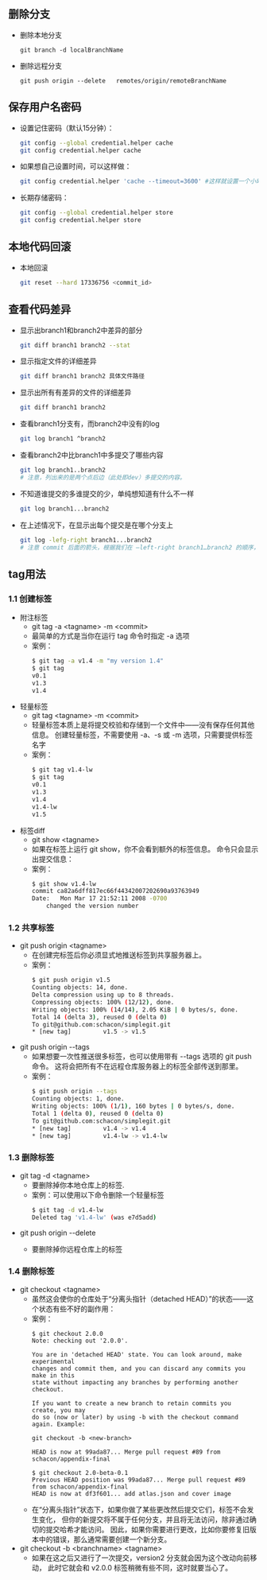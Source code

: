 ## 删除分支
- 删除本地分支
    ```shell 
    git branch -d localBranchName
    ```
- 删除远程分支
    ```shell
    git push origin --delete   remotes/origin/remoteBranchName
    ```
## 保存用户名密码
- 设置记住密码（默认15分钟）：
    ```bash
    git config --global credential.helper cache
    git config credential.helper cache
    ```
- 如果想自己设置时间，可以这样做：
    ```bash
    git config credential.helper 'cache --timeout=3600' #这样就设置一个小时之后失效
    ```
- 长期存储密码：
    ```bash 
    git config --global credential.helper store
    git config credential.helper store
    ```
##  本地代码回滚
- 本地回滚
    ```bash
    git reset --hard 17336756 <commit_id>
    ```
## 查看代码差异
- 显示出branch1和branch2中差异的部分
    ```bash 
    git diff branch1 branch2 --stat
    ```
- 显示指定文件的详细差异
    ```bash
    git diff branch1 branch2 具体文件路径
    ```
-  显示出所有有差异的文件的详细差异
    ```bash 
    git diff branch1 branch2
    ```
- 查看branch1分支有，而branch2中没有的log
    ```bash
    git log branch1 ^branch2
    ```
- 查看branch2中比branch1中多提交了哪些内容
    ```bash
    git log branch1..branch2
    # 注意，列出来的是两个点后边（此处即dev）多提交的内容。
    ```
- 不知道谁提交的多谁提交的少，单纯想知道有什么不一样
    ```bash
    git log branch1...branch2
    ```
- 在上述情况下，在显示出每个提交是在哪个分支上
    ```bash
    git log -lefg-right branch1...branch2
    # 注意 commit 后面的箭头，根据我们在 –left-right branch1…branch2 的顺序，左箭头 < 表示是 branch1 的，右箭头 > 表示是branch2的。
    ```
## tag用法
### 1.1 创建标签
- 附注标签
    -  git tag -a \<tagname\> -m \<commit\> 
    - 最简单的方式是当你在运行 tag 命令时指定 -a 选项
    -  案例：
        ```bash
        $ git tag -a v1.4 -m "my version 1.4"
        $ git tag
        v0.1
        v1.3
        v1.4
        ```
- 轻量标签
    -  git tag \<tagname\> -m \<commit\> 
    -  轻量标签本质上是将提交校验和存储到一个文件中——没有保存任何其他信息。 创建轻量标签，不需要使用 -a、-s 或 -m 选项，只需要提供标签名字
    - 案例：
        ```bash
        $ git tag v1.4-lw
        $ git tag
        v0.1
        v1.3
        v1.4
        v1.4-lw
        v1.5
        ```
-   标签diff
    - git show \<tagname\>
    -  如果在标签上运行 git show，你不会看到额外的标签信息。 命令只会显示出提交信息：
    - 案例：
        ```bash
        $ git show v1.4-lw
        commit ca82a6dff817ec66f44342007202690a93763949
        Date:   Mon Mar 17 21:52:11 2008 -0700
            changed the version number
        ```
### 1.2 共享标签
- git push origin \<tagname\>
    - 在创建完标签后你必须显式地推送标签到共享服务器上。
    - 案例：
        ```bash
        $ git push origin v1.5
        Counting objects: 14, done.
        Delta compression using up to 8 threads.
        Compressing objects: 100% (12/12), done.
        Writing objects: 100% (14/14), 2.05 KiB | 0 bytes/s, done.
        Total 14 (delta 3), reused 0 (delta 0)
        To git@github.com:schacon/simplegit.git
        * [new tag]         v1.5 -> v1.5
        ```
-  git push origin --tags
    -   如果想要一次性推送很多标签，也可以使用带有 --tags 选项的 git push 命令。 这将会把所有不在远程仓库服务器上的标签全部传送到那里。
    - 案例：
        ```bash
        $ git push origin --tags
        Counting objects: 1, done.
        Writing objects: 100% (1/1), 160 bytes | 0 bytes/s, done.
        Total 1 (delta 0), reused 0 (delta 0)
        To git@github.com:schacon/simplegit.git
        * [new tag]         v1.4 -> v1.4
        * [new tag]         v1.4-lw -> v1.4-lw
        ```
### 1.3 删除标签
- git tag -d \<tagname\>
    - 要删除掉你本地仓库上的标签.
    - 案例：可以使用以下命令删除一个轻量标签
        ```bash
        $ git tag -d v1.4-lw
        Deleted tag 'v1.4-lw' (was e7d5add)
        ```
- git push origin --delete <tagname>
    -  要删除掉你远程仓库上的标签

### 1.4 删除标签
- git checkout \<tagname\>
    - 虽然这会使你的仓库处于“分离头指针（detached HEAD）”的状态——这个状态有些不好的副作用：
    - 案例：
        ```
        $ git checkout 2.0.0
        Note: checking out '2.0.0'.

        You are in 'detached HEAD' state. You can look around, make experimental
        changes and commit them, and you can discard any commits you make in this
        state without impacting any branches by performing another checkout.

        If you want to create a new branch to retain commits you create, you may
        do so (now or later) by using -b with the checkout command again. Example:

        git checkout -b <new-branch>

        HEAD is now at 99ada87... Merge pull request #89 from schacon/appendix-final

        $ git checkout 2.0-beta-0.1
        Previous HEAD position was 99ada87... Merge pull request #89 from schacon/appendix-final
        HEAD is now at df3f601... add atlas.json and cover image
        ```
    - 在“分离头指针”状态下，如果你做了某些更改然后提交它们，标签不会发生变化， 但你的新提交将不属于任何分支，并且将无法访问，除非通过确切的提交哈希才能访问。 因此，如果你需要进行更改，比如你要修复旧版本中的错误，那么通常需要创建一个新分支。
- git checkout -b \<branchname\> \<tagname\>
    - 如果在这之后又进行了一次提交，version2 分支就会因为这个改动向前移动， 此时它就会和 v2.0.0 标签稍微有些不同，这时就要当心了。


    





